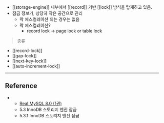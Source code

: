 - [[storage-engine]] 내부에서 [[record]] 기반 [[lock]] 방식을 탑재하고 있음.
- 잠금 정보가, 상당히 작은 공간으로 관리
	- 락 에스컬레이션 되는 경우는 없음
	- 락 에스컬레이션?
		- record lock -> page lock or table lock

> 종류
- [[record-lock]]
- [[gap-lock]]
- [[next-key-lock]]
- [[auto-increment-lock]]
---
## Reference
 - - [Real MySQL 8.0 (1권)](https://product.kyobobook.co.kr/detail/S000001766482)
	- 5.3 InnoDB 스토리지 엔진 잠금
	- 5.3.1 InnoDB 스토리지 엔진 잠금